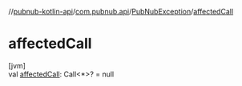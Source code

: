 //[pubnub-kotlin-api](../../../index.md)/[com.pubnub.api](../index.md)/[PubNubException](index.md)/[affectedCall](affected-call.md)

# affectedCall

[jvm]\
val [affectedCall](affected-call.md): Call&lt;*&gt;? = null
